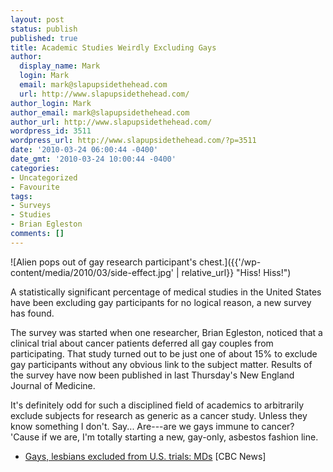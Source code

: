 ```yaml
---
layout: post
status: publish
published: true
title: Academic Studies Weirdly Excluding Gays
author:
  display_name: Mark
  login: Mark
  email: mark@slapupsidethehead.com
  url: http://www.slapupsidethehead.com/
author_login: Mark
author_email: mark@slapupsidethehead.com
author_url: http://www.slapupsidethehead.com/
wordpress_id: 3511
wordpress_url: http://www.slapupsidethehead.com/?p=3511
date: '2010-03-24 06:00:44 -0400'
date_gmt: '2010-03-24 10:00:44 -0400'
categories:
- Uncategorized
- Favourite
tags:
- Surveys
- Studies
- Brian Egleston
comments: []
---
```

![Alien pops out of gay research participant's chest.]({{'/wp-content/media/2010/03/side-effect.jpg' | relative_url}} "Hiss! Hiss!")

A statistically significant percentage of medical studies in the United States have been excluding gay participants for no logical reason, a new survey has found.

The survey was started when one researcher, Brian Egleston, noticed that a clinical trial about cancer patients deferred all gay couples from participating. That study turned out to be just one of about 15% to exclude gay participants without any obvious link to the subject matter. Results of the survey have now been published in last Thursday's New England Journal of Medicine.

It's definitely odd for such a disciplined field of academics to arbitrarily exclude subjects for research as generic as a cancer study. Unless they know something I don't.  Say... Are---are we gays immune to cancer? 'Cause if we are, I'm totally starting a new, gay-only, asbestos fashion line.

- [Gays, lesbians excluded from U.S. trials: MDs](http://www.cbc.ca/health/story/2010/03/17/gay-lesbian-clinical-trial-exclusion.html) [CBC News]
